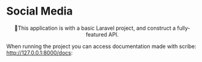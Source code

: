 # Social Media

<p align="center">🚀This application is with a basic Laravel project, and construct a fully-featured API. </p>


When running the project you can access documentation made with scribe: http://127.0.0.1:8000/docs:

